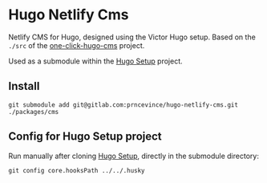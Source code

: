 # Hugo Netlify Cms

Netlify CMS for Hugo, designed using the Victor Hugo setup. Based on the `./src` of the [one-click-hugo-cms](https://github.com/netlify-templates/one-click-hugo-cms/tree/master/src) project. 

Used as a submodule within the [Hugo Setup](https://gitlab.com/prncevince/hugo-setup) project. 

## Install

`git submodule add git@gitlab.com:prncevince/hugo-netlify-cms.git ./packages/cms`

## Config for Hugo Setup project

Run manually after cloning [Hugo Setup](https://gitlab.com/prncevince/hugo-setup), directly in the submodule directory:

`git config core.hooksPath ../../.husky`
